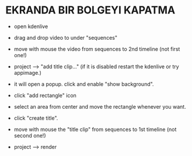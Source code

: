 # EKRANDA BIR BOLGEYI KAPATMA

- open kdenlive

- drag and drop video to under "sequences"

- move with mouse the video from sequences to 2nd timeline (not first one!)

- project --> "add title clip..." (if it is disabled restart the kdenlive or try appimage.) 

- it will open a popup. click and enable "show background".

- click "add rectangle" icon

- select an area from center and move the rectangle whenever you want.

- click "create title".

- move with mouse the "title clip" from sequences to 1st timeline (not second one!)

- project --> render
